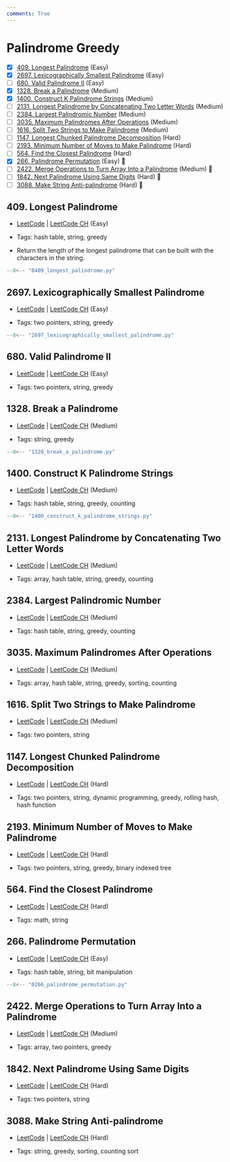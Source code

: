 ```yaml
---
comments: True
---
```


# Palindrome Greedy

- [x] [409. Longest Palindrome](https://leetcode.cn/problems/longest-palindrome/) (Easy)
- [x] [2697. Lexicographically Smallest Palindrome](https://leetcode.cn/problems/lexicographically-smallest-palindrome/) (Easy)
- [ ] [680. Valid Palindrome II](https://leetcode.cn/problems/valid-palindrome-ii/) (Easy)
- [x] [1328. Break a Palindrome](https://leetcode.cn/problems/break-a-palindrome/) (Medium)
- [x] [1400. Construct K Palindrome Strings](https://leetcode.cn/problems/construct-k-palindrome-strings/) (Medium)
- [ ] [2131. Longest Palindrome by Concatenating Two Letter Words](https://leetcode.cn/problems/longest-palindrome-by-concatenating-two-letter-words/) (Medium)
- [ ] [2384. Largest Palindromic Number](https://leetcode.cn/problems/largest-palindromic-number/) (Medium)
- [ ] [3035. Maximum Palindromes After Operations](https://leetcode.cn/problems/maximum-palindromes-after-operations/) (Medium)
- [ ] [1616. Split Two Strings to Make Palindrome](https://leetcode.cn/problems/split-two-strings-to-make-palindrome/) (Medium)
- [ ] [1147. Longest Chunked Palindrome Decomposition](https://leetcode.cn/problems/longest-chunked-palindrome-decomposition/) (Hard)
- [ ] [2193. Minimum Number of Moves to Make Palindrome](https://leetcode.cn/problems/minimum-number-of-moves-to-make-palindrome/) (Hard)
- [ ] [564. Find the Closest Palindrome](https://leetcode.cn/problems/find-the-closest-palindrome/) (Hard)
- [x] [266. Palindrome Permutation](https://leetcode.cn/problems/palindrome-permutation/) (Easy) 👑
- [ ] [2422. Merge Operations to Turn Array Into a Palindrome](https://leetcode.cn/problems/merge-operations-to-turn-array-into-a-palindrome/) (Medium) 👑
- [ ] [1842. Next Palindrome Using Same Digits](https://leetcode.cn/problems/next-palindrome-using-same-digits/) (Hard) 👑
- [ ] [3088. Make String Anti-palindrome](https://leetcode.cn/problems/make-string-anti-palindrome/) (Hard) 👑

## 409. Longest Palindrome

-   [LeetCode](https://leetcode.com/problems/longest-palindrome/) | [LeetCode CH](https://leetcode.cn/problems/longest-palindrome/) (Easy)

-   Tags: hash table, string, greedy
-   Return the length of the longest palindrome that can be built with the characters in the string.

```python title="409. Longest Palindrome - Python Solution"
--8<-- "0409_longest_palindrome.py"
```

## 2697. Lexicographically Smallest Palindrome

-   [LeetCode](https://leetcode.com/problems/lexicographically-smallest-palindrome/) | [LeetCode CH](https://leetcode.cn/problems/lexicographically-smallest-palindrome/) (Easy)

-   Tags: two pointers, string, greedy

```python title="2697. Lexicographically Smallest Palindrome - Python Solution"
--8<-- "2697_lexicographically_smallest_palindrome.py"
```

## 680. Valid Palindrome II

-   [LeetCode](https://leetcode.com/problems/valid-palindrome-ii/) | [LeetCode CH](https://leetcode.cn/problems/valid-palindrome-ii/) (Easy)

-   Tags: two pointers, string, greedy

## 1328. Break a Palindrome

-   [LeetCode](https://leetcode.com/problems/break-a-palindrome/) | [LeetCode CH](https://leetcode.cn/problems/break-a-palindrome/) (Medium)

-   Tags: string, greedy

```python title="1328. Break a Palindrome - Python Solution"
--8<-- "1328_break_a_palindrome.py"
```

## 1400. Construct K Palindrome Strings

-   [LeetCode](https://leetcode.com/problems/construct-k-palindrome-strings/) | [LeetCode CH](https://leetcode.cn/problems/construct-k-palindrome-strings/) (Medium)

-   Tags: hash table, string, greedy, counting

```python title="1400. Construct K Palindrome Strings - Python Solution"
--8<-- "1400_construct_k_palindrome_strings.py"
```

## 2131. Longest Palindrome by Concatenating Two Letter Words

-   [LeetCode](https://leetcode.com/problems/longest-palindrome-by-concatenating-two-letter-words/) | [LeetCode CH](https://leetcode.cn/problems/longest-palindrome-by-concatenating-two-letter-words/) (Medium)

-   Tags: array, hash table, string, greedy, counting

## 2384. Largest Palindromic Number

-   [LeetCode](https://leetcode.com/problems/largest-palindromic-number/) | [LeetCode CH](https://leetcode.cn/problems/largest-palindromic-number/) (Medium)

-   Tags: hash table, string, greedy, counting

## 3035. Maximum Palindromes After Operations

-   [LeetCode](https://leetcode.com/problems/maximum-palindromes-after-operations/) | [LeetCode CH](https://leetcode.cn/problems/maximum-palindromes-after-operations/) (Medium)

-   Tags: array, hash table, string, greedy, sorting, counting

## 1616. Split Two Strings to Make Palindrome

-   [LeetCode](https://leetcode.com/problems/split-two-strings-to-make-palindrome/) | [LeetCode CH](https://leetcode.cn/problems/split-two-strings-to-make-palindrome/) (Medium)

-   Tags: two pointers, string

## 1147. Longest Chunked Palindrome Decomposition

-   [LeetCode](https://leetcode.com/problems/longest-chunked-palindrome-decomposition/) | [LeetCode CH](https://leetcode.cn/problems/longest-chunked-palindrome-decomposition/) (Hard)

-   Tags: two pointers, string, dynamic programming, greedy, rolling hash, hash function

## 2193. Minimum Number of Moves to Make Palindrome

-   [LeetCode](https://leetcode.com/problems/minimum-number-of-moves-to-make-palindrome/) | [LeetCode CH](https://leetcode.cn/problems/minimum-number-of-moves-to-make-palindrome/) (Hard)

-   Tags: two pointers, string, greedy, binary indexed tree

## 564. Find the Closest Palindrome

-   [LeetCode](https://leetcode.com/problems/find-the-closest-palindrome/) | [LeetCode CH](https://leetcode.cn/problems/find-the-closest-palindrome/) (Hard)

-   Tags: math, string

## 266. Palindrome Permutation

-   [LeetCode](https://leetcode.com/problems/palindrome-permutation/) | [LeetCode CH](https://leetcode.cn/problems/palindrome-permutation/) (Easy)

-   Tags: hash table, string, bit manipulation

```python title="266. Palindrome Permutation - Python Solution"
--8<-- "0266_palindrome_permutation.py"
```

## 2422. Merge Operations to Turn Array Into a Palindrome

-   [LeetCode](https://leetcode.com/problems/merge-operations-to-turn-array-into-a-palindrome/) | [LeetCode CH](https://leetcode.cn/problems/merge-operations-to-turn-array-into-a-palindrome/) (Medium)

-   Tags: array, two pointers, greedy

## 1842. Next Palindrome Using Same Digits

-   [LeetCode](https://leetcode.com/problems/next-palindrome-using-same-digits/) | [LeetCode CH](https://leetcode.cn/problems/next-palindrome-using-same-digits/) (Hard)

-   Tags: two pointers, string

## 3088. Make String Anti-palindrome

-   [LeetCode](https://leetcode.com/problems/make-string-anti-palindrome/) | [LeetCode CH](https://leetcode.cn/problems/make-string-anti-palindrome/) (Hard)

-   Tags: string, greedy, sorting, counting sort
